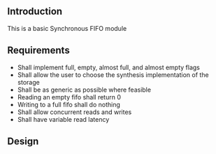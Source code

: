## Introduction
This is a basic Synchronous FIFO module 

## Requirements
* Shall implement full, empty, almost full, and almost empty flags 
* Shall allow the user to choose the synthesis implementation of the storage
* Shall be as generic as possible where feasible
* Reading an empty fifo shall return 0
* Writing to a full fifo shall do nothing 
* Shall allow concurrent reads and writes
* Shall have variable read latency

## Design